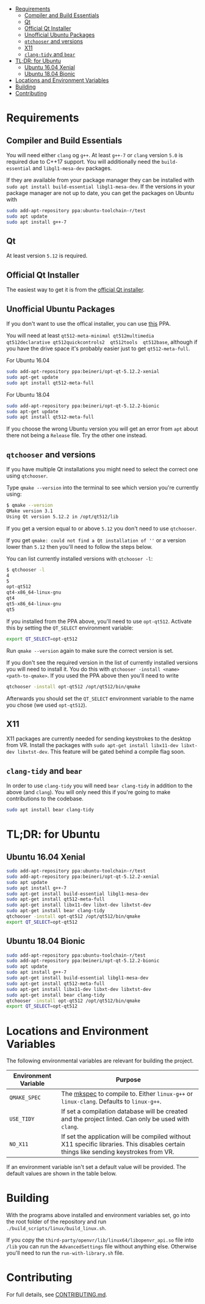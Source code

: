 - [Requirements](#requirements)
  * [Compiler and Build Essentials](#compiler-and-build-essentials)
  * [Qt](#qt)
  * [Official Qt Installer](#official-qt-installer)
  * [Unofficial Ubuntu Packages](#unofficial-ubuntu-packages)
  * [`qtchooser` and versions](#-qtchooser--and-versions)
  * [X11](#x11)
  * [`clang-tidy` and `bear`](#-clang-tidy--and--bear-)
- [TL;DR: for Ubuntu](#tl-dr--for-ubuntu)
  * [Ubuntu 16.04 Xenial](#ubuntu-1604-xenial)
  * [Ubuntu 18.04 Bionic](#ubuntu-1804-bionic)
- [Locations and Environment Variables](#locations-and-environment-variables)
- [Building](#building)
- [Contributing](#contributing)

# Requirements
## Compiler and Build Essentials

You will need either `clang` og `g++`. At least `g++-7` or `clang` version `5.0` is required due to C++17 support.
You will additionally need the `build-essential` and `libgl1-mesa-dev` packages.

If they are available from your package manager they can be installed with `sudo apt install build-essential libgl1-mesa-dev`. If the versions in your package manager are not up to date, you can get the packages on Ubuntu with 
```bash
sudo add-apt-repository ppa:ubuntu-toolchain-r/test
sudo apt update
sudo apt install g++-7
```
## Qt

At least version `5.12` is required.

## Official Qt Installer

The easiest way to get it is from the [official Qt installer](https://www.qt.io/download-qt-installer).

## Unofficial Ubuntu Packages

If you don't want to use the offical installer, you can use [this](https://launchpad.net/~beineri) PPA.

You will need at least `qt512-meta-minimal qt512multimedia qt512declarative qt512quickcontrols2  qt512tools  qt512base`, although if you have the drive space it's probably easier just to get `qt512-meta-full`.

For Ubuntu 16.04
```bash
sudo add-apt-repository ppa:beineri/opt-qt-5.12.2-xenial
sudo apt-get update
sudo apt install qt512-meta-full
```
For Ubuntu 18.04
```bash
sudo add-apt-repository ppa:beineri/opt-qt-5.12.2-bionic
sudo apt-get update
sudo apt install qt512-meta-full
```
If you choose the wrong Ubuntu version you will get an error from `apt` about there not being a `Release` file. Try the other one instead.

## `qtchooser` and versions

If you have multiple Qt installations you might need to select the correct one using `qtchooser`.

Type `qmake --version` into the terminal to see which version you're currently using:
```bash
$ qmake --version
QMake version 3.1
Using Qt version 5.12.2 in /opt/qt512/lib
```
If you get a version equal to or above `5.12` you don't need to use `qtchooser`.

If you get `qmake: could not find a Qt installation of ''` or a version lower than `5.12` then you'll need to follow the steps below.

You can list currently installed versions with `qtchooser -l`:
```bash
$ qtchooser -l
4
5
opt-qt512
qt4-x86_64-linux-gnu
qt4
qt5-x86_64-linux-gnu
qt5
```

If you installed from the PPA above, you'll need to use `opt-qt512`. Activate this by setting the `QT_SELECT` environment variable:

```bash
export QT_SELECT=opt-qt512
```

Run `qmake --version` again to make sure the correct version is set.

If you don't see the required version in the list of currently installed versions you will need to install it. You do this with `qtchooser -install <name> <path-to-qmake>`. If you used the PPA above then you'll need to write 
```bash
qtchooser -install opt-qt512 /opt/qt512/bin/qmake
```

Afterwards you should set the `QT_SELECT` environment variable to the name you chose (we used `opt-qt512`).

## X11

X11 packages are currently needed for sending keystrokes to the desktop from VR. Install the packages with `sudo apt-get install libx11-dev libxt-dev libxtst-dev`. This feature will be gated behind a compile flag soon.

## `clang-tidy` and `bear`

In order to use `clang-tidy` you will need `bear clang-tidy` in addition to the above (and `clang`). You will only need this if you're going to make contributions to the codebase.

```bash
sudo apt install bear clang-tidy
```

# TL;DR: for Ubuntu
## Ubuntu 16.04 Xenial
```bash
sudo add-apt-repository ppa:ubuntu-toolchain-r/test
sudo add-apt-repository ppa:beineri/opt-qt-5.12.2-xenial
sudo apt update
sudo apt install g++-7
sudo apt-get install build-essential libgl1-mesa-dev
sudo apt-get install qt512-meta-full
sudo apt-get install libx11-dev libxt-dev libxtst-dev
sudo apt-get install bear clang-tidy
qtchooser -install opt-qt512 /opt/qt512/bin/qmake
export QT_SELECT=opt-qt512
```

## Ubuntu 18.04 Bionic
```bash
sudo add-apt-repository ppa:ubuntu-toolchain-r/test
sudo add-apt-repository ppa:beineri/opt-qt-5.12.2-bionic
sudo apt update
sudo apt install g++-7
sudo apt-get install build-essential libgl1-mesa-dev
sudo apt-get install qt512-meta-full
sudo apt-get install libx11-dev libxt-dev libxtst-dev
sudo apt-get install bear clang-tidy
qtchooser -install opt-qt512 /opt/qt512/bin/qmake
export QT_SELECT=opt-qt512
```

# Locations and Environment Variables

The following environmental variables are relevant for building the project.

| Environment Variable  | Purpose |
| --------------------  | ------------- |
| `QMAKE_SPEC`              | The [mkspec](https://forum.qt.io/topic/70970/what-is-mkspecs-used-for-how-to-configure-for-my-hardware) to compile to. Either `linux-g++` or `linux-clang`. Defaults to `linux-g++`.   |
| `USE_TIDY`              | If set a compilation database will be created and the project linted. Can only be used with `clang`.  |
| `NO_X11`              | If set the application will be compiled without X11 specific libraries. This disables certain things like sending keystrokes from VR.  |

If an environment variable isn't set a default value will be provided. The default values are shown in the table below.

# Building

With the programs above installed and environment variables set, go into the root folder of the repository and run `./build_scripts/linux/build_linux.sh`.

If you copy the `third-party/openvr/lib/linux64/libopenvr_api.so` file into `/lib` you can run the `AdvancedSettings` file without anything else. Otherwise you'll need to run the `run-with-library.sh` file.

# Contributing

For full details, see [CONTRIBUTING.md](CONTRIBUTING.md).
